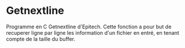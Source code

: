 # Getnextline
Programme en C Getnextline d'Epitech. Cette fonction a pour but de recuperer ligne par ligne les information d'un fichier en entré, en tenant compte de la taille du buffer.
